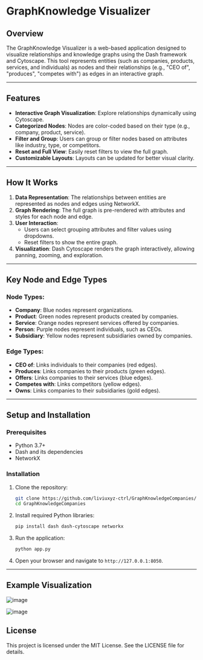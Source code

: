 # GraphKnowledge Visualizer

## Overview
The GraphKnowledge Visualizer is a web-based application designed to visualize relationships and knowledge graphs using the Dash framework and Cytoscape. This tool represents entities (such as companies, products, services, and individuals) as nodes and their relationships (e.g., "CEO of", "produces", "competes with") as edges in an interactive graph.

---

## Features
- **Interactive Graph Visualization**: Explore relationships dynamically using Cytoscape.
- **Categorized Nodes**: Nodes are color-coded based on their type (e.g., company, product, service).
- **Filter and Group**: Users can group or filter nodes based on attributes like industry, type, or competitors.
- **Reset and Full View**: Easily reset filters to view the full graph.
- **Customizable Layouts**: Layouts can be updated for better visual clarity.

---

## How It Works
1. **Data Representation**: The relationships between entities are represented as nodes and edges using NetworkX.
2. **Graph Rendering**: The full graph is pre-rendered with attributes and styles for each node and edge.
3. **User Interaction**:
   - Users can select grouping attributes and filter values using dropdowns.
   - Reset filters to show the entire graph.
4. **Visualization**: Dash Cytoscape renders the graph interactively, allowing panning, zooming, and exploration.

---

## Key Node and Edge Types
### Node Types:
- **Company**: Blue nodes represent organizations.
- **Product**: Green nodes represent products created by companies.
- **Service**: Orange nodes represent services offered by companies.
- **Person**: Purple nodes represent individuals, such as CEOs.
- **Subsidiary**: Yellow nodes represent subsidiaries owned by companies.

### Edge Types:
- **CEO of**: Links individuals to their companies (red edges).
- **Produces**: Links companies to their products (green edges).
- **Offers**: Links companies to their services (blue edges).
- **Competes with**: Links competitors (yellow edges).
- **Owns**: Links companies to their subsidiaries (gold edges).

---

## Setup and Installation
### Prerequisites
- Python 3.7+
- Dash and its dependencies
- NetworkX

### Installation
1. Clone the repository:
   ```bash
   git clone https://github.com/liviuxyz-ctrl/GraphKnowledgeCompanies/
   cd GraphKnowledgeCompanies
   ```
2. Install required Python libraries:
   ```bash
   pip install dash dash-cytoscape networkx
   ```
3. Run the application:
   ```bash
   python app.py
   ```
4. Open your browser and navigate to `http://127.0.0.1:8050`.

---

## Example Visualization

![image](https://github.com/user-attachments/assets/cf841a9f-371b-4651-bef7-be53fcd3d2f6)


![image](https://github.com/user-attachments/assets/b1eac94a-3768-4ae2-ba34-b1ae4eaa6ccd)

## License
This project is licensed under the MIT License. See the LICENSE file for details.

